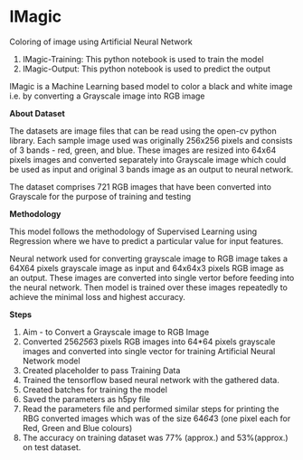 # IMagic
Coloring of image using Artificial Neural Network

1. IMagic-Training: This python notebook is used to train the model<br>
2. IMagic-Output: This python notebook is used to predict the output


IMagic is a Machine Learning based model to color a black and white image i.e. by converting a Grayscale image into RGB image


**About Dataset**

The datasets are image files that can be read using the open-cv python library. Each sample image used was originally 256x256 pixels and consists of 3 bands - red, green, and blue. These images are resized into 64x64 pixels images and converted separately into Grayscale image which could be used as input and original 3 bands image as an output to neural network.

The dataset comprises 721 RGB images that have been converted into Grayscale for the purpose of training and testing



**Methodology**

This model follows the methodology of Supervised Learning using Regression where we have to predict a particular value for input features.

Neural network used for converting grayscale image to RGB image takes a 64X64 pixels grayscale image as input and 64x64x3 pixels RGB image as an output. These images are converted into single vertor before feeding into the neural network. Then model is trained over these images repeatedly to achieve the minimal loss and highest accuracy.



**Steps**

1. Aim - to Convert a Grayscale image to RGB Image 
2. Converted 256*256*3 pixels RGB images into 64*64 pixels grayscale images and converted into single vector for training Artificial Neural Network model
3. Created placeholder to pass Training Data
4. Trained the tensorflow based neural network with the gathered data.
5. Created batches for training the model
6. Saved the parameters as h5py file
7. Read the parameters file and performed similar steps for printing the RBG converted images which was of the size 64*64*3 (one pixel each for Red, Green and Blue colours) 
8. The accuracy on training dataset was 77% (approx.) and 53%(approx.) on test dataset.
